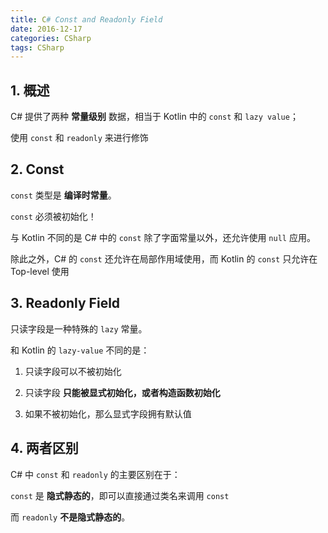 ```yaml
---
title: C# Const and Readonly Field
date: 2016-12-17
categories: CSharp
tags: CSharp
---
```


## 1. 概述

C# 提供了两种 **常量级别** 数据，相当于 Kotlin 中的 `const` 和 `lazy value`；

使用 `const` 和 `readonly` 来进行修饰




## 2. Const

`const` 类型是 **编译时常量**。

`const` 必须被初始化！

与 Kotlin 不同的是 C# 中的 `const` 除了字面常量以外，还允许使用 `null` 应用。

除此之外，C# 的 `const` 还允许在局部作用域使用，而 Kotlin 的 `const` 只允许在 Top-level 使用

## 3. Readonly Field

只读字段是一种特殊的 `lazy` 常量。

和 Kotlin 的 `lazy-value` 不同的是：

1. 只读字段可以不被初始化


2. 只读字段 **只能被显式初始化，或者构造函数初始化**


3. 如果不被初始化，那么显式字段拥有默认值




## 4. 两者区别

C# 中 `const` 和 `readonly` 的主要区别在于：

`const` 是 **隐式静态的**，即可以直接通过类名来调用 `const`

而 `readonly` **不是隐式静态的**。
